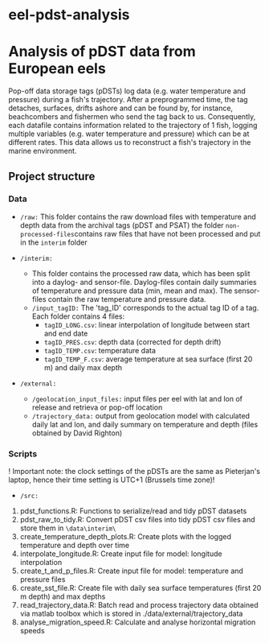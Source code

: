 # eel-pdst-analysis
# Analysis of pDST data from European eels
Pop-off data storage tags (pDSTs) log data (e.g. water temperature and pressure) during a fish's trajectory. After a preprogrammed time, the tag detaches, surfaces, drifts ashore and can be found by, for instance, beachcombers and fishermen who send the tag back to us. Consequently, each datafile contains information related to the trajectory of 1 fish, logging multiple variables (e.g. water temperature and pressure) which can be at different rates. This data allows us to reconstruct a fish's trajectory in the marine environment.

## Project structure



### Data

* `/raw:`
	This folder contains the raw download files with temperature and depth data from the archival tags (pDST and PSAT)
	the folder `non-processed-files`contains raw files that have not been processed and put in the `interim` folder

* `/interim:`
	+ This folder contains the processed raw data, which has been split into a daylog- and sensor-file. Daylog-files contain daily summaries of temperature and pressure data (min, mean and max). The sensor-files contain the raw temperature and pressure data.
	+ `/input_tagID:` The 'tag_ID' corresponds to the actual tag ID of a tag. Each folder contains 4 files:
		+ `tagID_LONG.csv`: linear interpolation of longitude between start and end date
		+ `tagID_PRES.csv`: depth data (corrected for depth drift)
		+ `tagID_TEMP.csv`: temperature data
		+ `tagID_TEMP_F.csv`: average temperature at sea surface (first 20 m) and daily max depth

* `/external:`
	+ `/geolocation_input_files:` input files per eel with lat and lon of release and retrieva or pop-off location
	+ `/trajectory_data:` output from geolocation model with calculated daily lat and lon, and daily summary on temperature and depth (files obtained by David Righton)


### Scripts

! Important note: the clock settings of the pDSTs are the same as Pieterjan's laptop, hence their time setting is UTC+1 (Brussels time zone)!

* `/src:`

1. pdst_functions.R: Functions to serialize/read and tidy pDST datasets
2. pdst_raw_to_tidy.R: Convert pDST csv files into tidy pDST csv files and store them in `\data\interim\`
3. create_temperature_depth_plots.R: Create plots with the logged temperature and depth over time
4. interpolate_longitude.R: Create input file for model: longitude interpolation
5. create_t_and_p_files.R: Create input file for model: temperature and pressure files
6. create_sst_file.R: Create file with daily sea surface temperatures (first 20 m depth) and max depths
7. read_trajectory_data.R: Batch read and process trajectory data obtained via matlab toolbox which is stored in ./data/external/trajectory_data
8. analyse_migration_speed.R: Calculate and analyse horizontal migration speeds



